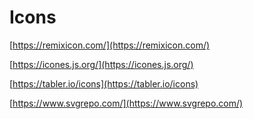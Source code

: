 # Icons

[https://remixicon.com/](https://remixicon.com/)

[https://icones.js.org/](https://icones.js.org/)

[https://tabler.io/icons](https://tabler.io/icons)

[https://www.svgrepo.com/](https://www.svgrepo.com/)
